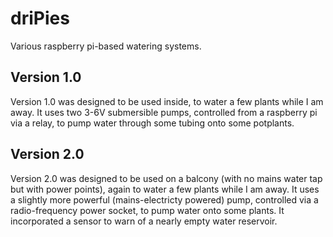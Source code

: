 # driPies

Various raspberry pi-based watering systems.

## Version 1.0

Version 1.0 was designed to be used inside, to water a few plants while I am away.  It uses two 3-6V submersible pumps, controlled from a raspberry pi via a relay, to pump water through some tubing onto some potplants.

## Version 2.0

Version 2.0 was designed to be used on a balcony (with no mains water tap but with power points), again to water a few plants while I am away.  It uses a slightly more powerful (mains-electricty powered) pump, controlled via a radio-frequency power socket, to pump water onto some plants.  It incorporated a sensor to warn of a nearly empty water reservoir.

